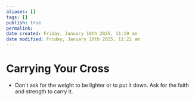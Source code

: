 ```yaml
---
aliases: []
tags: []
publish: true
permalink:
date created: Friday, January 10th 2025, 11:19 am
date modified: Friday, January 10th 2025, 11:22 am
---
```


# Carrying Your Cross

- Don't ask for the weight to be lighter or to put it down.  Ask for the faith and strength to carry it.